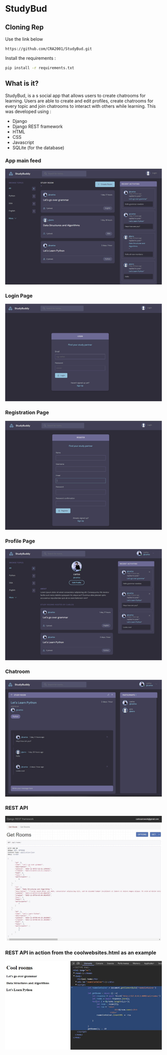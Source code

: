 # StudyBud

## Cloning Rep 
Use the link below
```
https://github.com/CRA2001/StudyBud.git

```

Install the requirements :
```bash
pip install -r requirements.txt

```
## What is it?
StudyBud, is a s social app that allows users to create chatrooms for learning.
Users are able to create and edit profiles, create chatrooms for every topic and join chatrooms to interact with others while learning.
This was developed using : 
- Django
- Django REST framework
- HTML
- CSS
- Javascript
- SQLite (for the database)

### App main feed
![Screenshot of the app ](ReadMe_Assets/Screenshot1.JPG)
### Login Page
![Screenshot of the app ](ReadMe_Assets/Screenshot2.JPG)
### Registration Page
![Screenshot of the app ](ReadMe_Assets/Screenshot3.JPG)
### Profile Page
![Screenshot of the app ](ReadMe_Assets/Screenshot4.JPG)
### Chatroom
![Screenshot of the app ](ReadMe_Assets/Screenshot5.JPG)
### REST API
![Screenshot of the app ](ReadMe_Assets/Screenshot6.JPG)
### REST API in action from the coolwebsites.html as an example
![Screenshot of the app ](ReadMe_Assets/Screenshot7.JPG)


